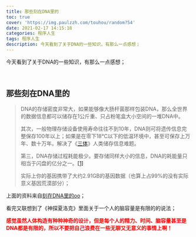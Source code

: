 ```yaml
---
title: 那些刻在DNA里的
toc: true
cover: 'https://img.paulzzh.com/touhou/random?54'
date: 2021-02-17 14:15:18
categories: 程序人生
tags: 程序人生
description: 今天看到了关于DNA的一些知识，有那么一点感想；
---
```


今天看到了关于DNA的一些知识，有那么一点感想；

<br/>

<!--more-->

## **那些刻在DNA里的**

>   DNA的存储密度非常大，如果能够像大肠杆菌那样包装DNA，那么全世界的数据信息都可以储存在1公斤重、只占粉笔盒大小空间的一堆DNA中。
>
>   其次，一般物理存储设备使用寿命往往不到10年，DNA则可将遗传信息完整保存100年以上；如果是在零下18℃以下的低温环境中，甚至可保存上万年、数十万年。解决了《[三体](https://zh.moegirl.org.cn/三体)》人类储存信息难题。
>
>   第三，DNA存储过程耗能极少。要存储同样大小的信息，DNA的耗能量只相当于闪盘的亿分之一。[[1]](https://zh.moegirl.org.cn/刻在DNA里的oo#cite_note-1)
>
>   实际上你的基因携带了大约2.91GB的基因数据（也算上占99%的没有实际意义基因荒漠部分）；

上面的资料来自[刻在DNA里的oo](https://zh.moegirl.org.cn/%E5%88%BB%E5%9C%A8DNA%E9%87%8C%E7%9A%84oo)；

看完又联想到了《神探夏洛克》里面关于一个人的脑容量是有限的的说法；

<font color="#f00">**感觉虽然人体构造有种种神奇的设计，但是每个人的精力、时间、脑容量甚至是DNA都是有限的，所以不要把自己浪费在一些无聊又无意义的事情上啊！**</font>

<br/>